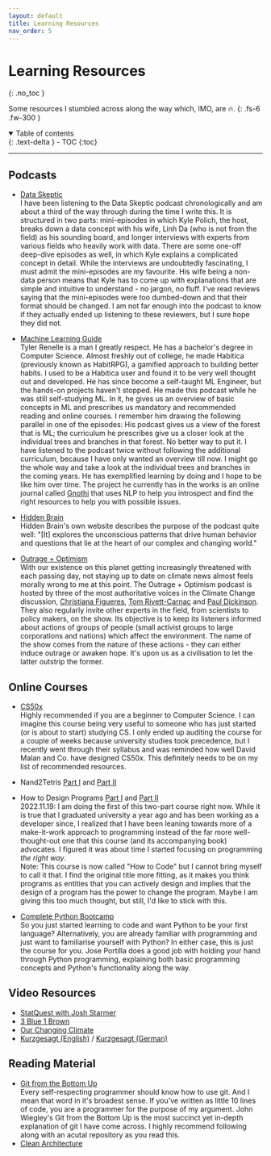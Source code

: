 ```yaml
---
layout: default
title: Learning Resources
nav_order: 5
---
```


# Learning Resources
{: .no_toc }

Some resources I stumbled across along the way which, IMO, are 🔥.
{: .fs-6 .fw-300 }

<details open markdown="block">
  <summary>
    Table of contents
  </summary>
  {: .text-delta }
- TOC
{:toc}
</details>

---

## Podcasts
* [Data Skeptic](https://open.spotify.com/show/1BZN7H3ikovSejhwQTzNm4?si=9ef318bb602d4bee)  
   I have been listening to the Data Skeptic podcast chronologically and am about a third of the way through during the time I write this. It is structured in two parts: mini-episodes in which Kyle Polich, the host, breaks down a data concept with his wife, Linh Da (who is not from the field) as his sounding board, and longer interviews with experts from various fields who heavily work with data. There are some one-off deep-dive episodes as well, in which Kyle explains a complicated concept in detail. While the interviews are undoubtedly fascinating, I must admit the mini-episodes are my favourite. His wife being a non-data person means that Kyle has to come up with explanations that are simple and intuitive to understand - no jargon, no fluff. I've read reviews saying that the mini-episodes were too dumbed-down and that their format should be changed. I am not far enough into the podcast to know if they actually ended up listening to these reviewers, but I sure hope they did not.  

* [Machine Learning Guide](https://open.spotify.com/show/5M9yZpSyF1jc7uFp2MlhP9?si=cbde10d6bf3e4319)  
   Tyler Renelle is a man I greatly respect. He has a bachelor's degree in Computer Science. Almost freshly out of college, he made Habitica (previously known as HabitRPG), a gamified approach to building better habits. I used to be a Habitica user and found it to be very well thought out and developed. He has since become a self-taught ML Engineer, but the hands-on projects haven't stopped. He made this podcast while he was still self-studying ML. In it, he gives us an overview of basic concepts in ML and prescribes us mandatory and recommended reading and online courses. I remember him drawing the following parallel in one of the episodes: His podcast gives us a view of the forest that is ML; the curriculum he prescribes give us a closer look at the individual trees and branches in that forest. No better way to put it. I have listened to the podcast twice without following the additional curriculum, because I have only wanted an overview till now. I might go the whole way and take a look at the individual trees and branches in the coming years. He has exemplified learning by doing and I hope to be like him over time. The project he currently has in the works is an online journal called [Gnothi](https://gnothiai.com/) that uses NLP to help you introspect and find the right resources to help you with possible issues.  

* [Hidden Brain](https://open.spotify.com/show/20Gf4IAauFrfj7RBkjcWxh?si=b49ac296e49341e2)  
   Hidden Brain's own website describes the purpose of the podcast quite well: "\[It\] explores the unconscious patterns that drive human behavior and questions that lie at the heart of our complex and changing world."  

* [Outrage + Optimism](https://open.spotify.com/show/5Rbif0NfMJDT2zVaadZBBq?si=f90f2d242c194c4a)  
   With our existence on this planet getting increasingly threatened with each passing day, not staying up to date on climate news almost feels morally wrong to me at this point. The Outrage + Optimism podcast is hosted by three of the most authoritative voices in the Climate Change discussion, [Christiana Figueres](https://www.outrageandoptimism.org/christiana-figueres), [Tom Rivett-Carnac](https://www.outrageandoptimism.org/tom-rivett-carnac) and [Paul Dickinson](https://www.outrageandoptimism.org/paul-dickinson). They also regularly invite other experts in the field, from scientists to policy makers, on the show. Its objective is to keep its listeners informed about actions of groups of people (small activist groups to large corporations and nations) which affect the environment. The name of the show comes from the nature of these actions - they can either induce outrage or awaken hope. It's upon us as a civilisation to let the latter outstrip the former.

## Online Courses
* [CS50x](https://www.edx.org/course/introduction-computer-science-harvardx-cs50x)  
   Highly recommended if you are a beginner to Computer Science. I can imagine this course being very useful to someone who has just started (or is about to start) studying CS. I only ended up auditing the course for a couple of weeks because university studies took precedence, but I recently went through their syllabus and was reminded how well David Malan and Co. have designed CS50x. This definitely needs to be on my list of recommended resources.  

* Nand2Tetris [Part I](https://www.coursera.org/learn/build-a-computer) and [Part II](https://www.coursera.org/learn/nand2tetris2) 

* How to Design Programs [Part I](https://www.edx.org/course/how-to-code-simple-data) and [Part II](https://www.edx.org/course/how-to-code-complex-data)  
   2022.11.19: I am doing the first of this two-part course right now. While it is true that I graduated university a year ago and has been working as a developer since, I realized that I have been leaning towards more of a make-it-work approach to programming instead of the far more well-thought-out one that this course (and its accompanying book) advocates. I figured it was about time I started focusing on programming *the right way*.  
   Note:  This course is now called "How to Code" but I cannot bring myself to call it that. I find the original title more fitting, as it makes you think programs as entities that you can actively design and implies that the design of a program has the power to change the program. Maybe I am giving this too much thought, but still, I'd like to stick with this.  
   
* [Complete Python Bootcamp](https://www.udemy.com/course/complete-python-bootcamp/)  
   So you just started learning to code and want Python to be your first language? Alternatively, you are already familiar with programming and just want to familiarise yourself with Python? In either case, this is just the course for you. Jose Portilla does a good job with holding your hand through Python programming, explaining both basic programming concepts and Python's functionality along the way.

## Video Resources
* [StatQuest with Josh Starmer](https://www.youtube.com/user/joshstarmer)
* [3 Blue 1 Brown](https://www.youtube.com/c/3blue1brown)
* [Our Changing Climate](https://www.youtube.com/c/OurChangingClimate)
* [Kurzgesagt (English)](https://www.youtube.com/c/inanutshell) / [Kurzgesagt (German)](https://www.youtube.com/c/KurzgesagtDE)

## Reading Material
* [Git from the Bottom Up](https://jwiegley.github.io/git-from-the-bottom-up/)  
   Every self-respecting programmer should know how to use git. And I mean that word in it's broadest sense. If you've written as little 10 lines of code, you are a programmer for the purpose of my argument. John Wiegley's Git from the Bottom Up is the most succinct yet in-depth explanation of git I have come across. I highly recommend following along with an acutal repository as you read this.
* [Clean Architecture](https://learning.oreilly.com/library/view/clean-architecture-a/9780134494272/)
